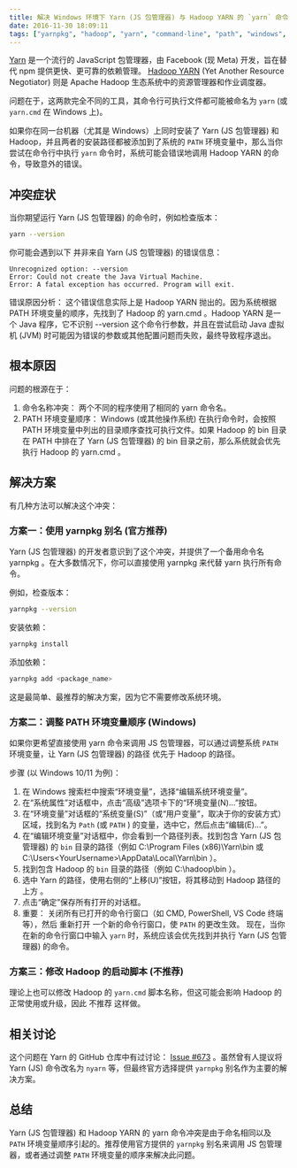 ```yaml
---
title: 解决 Windows 环境下 Yarn (JS 包管理器) 与 Hadoop YARN 的 `yarn` 命令冲突问题
date: 2016-11-30 18:09:11
tags: ["yarnpkg", "hadoop", "yarn", "command-line", "path", "windows", "conflict"]
---
```


[Yarn](https://yarnpkg.com/) 是一个流行的 JavaScript 包管理器，由 Facebook (现 Meta) 开发，旨在替代 npm 提供更快、更可靠的依赖管理。
[Hadoop YARN](https://hadoop.apache.org/docs/current/hadoop-yarn/hadoop-yarn-site/YARN.html) (Yet Another Resource Negotiator) 则是 Apache Hadoop 生态系统中的资源管理器和作业调度器。

问题在于，这两款完全不同的工具，其命令行可执行文件都可能被命名为 `yarn` (或 `yarn.cmd` 在 Windows 上)。

如果你在同一台机器（尤其是 Windows）上同时安装了 Yarn (JS 包管理器) 和 Hadoop，并且两者的安装路径都被添加到了系统的 `PATH` 环境变量中，那么当你尝试在命令行中执行 `yarn` 命令时，系统可能会错误地调用 Hadoop YARN 的命令，导致意外的错误。

<!--more-->

## 冲突症状

当你期望运行 Yarn (JS 包管理器) 的命令时，例如检查版本：

```bash
yarn --version
```

你可能会遇到以下 并非来自 Yarn (JS 包管理器) 的错误信息：

```plaintext
Unrecognized option: --version
Error: Could not create the Java Virtual Machine.
Error: A fatal exception has occurred. Program will exit.
```

错误原因分析： 这个错误信息实际上是 Hadoop YARN 抛出的。因为系统根据 PATH 环境变量的顺序，先找到了 Hadoop 的 yarn.cmd 。Hadoop YARN 是一个 Java 程序，它不识别 --version 这个命令行参数，并且在尝试启动 Java 虚拟机 (JVM) 时可能因为错误的参数或其他配置问题而失败，最终导致程序退出。

## 根本原因
问题的根源在于：

1. 命令名称冲突： 两个不同的程序使用了相同的 yarn 命令名。
2. PATH 环境变量顺序： Windows (或其他操作系统) 在执行命令时，会按照 PATH 环境变量中列出的目录顺序查找可执行文件。如果 Hadoop 的 bin 目录在 PATH 中排在了 Yarn (JS 包管理器) 的 bin 目录之前，那么系统就会优先执行 Hadoop 的 yarn.cmd 。
## 解决方案
有几种方法可以解决这个冲突：

### 方案一：使用 yarnpkg 别名 (官方推荐)
Yarn (JS 包管理器) 的开发者意识到了这个冲突，并提供了一个备用命令名 yarnpkg 。在大多数情况下，你可以直接使用 yarnpkg 来代替 yarn 执行所有命令。

例如，检查版本：

```bash
yarnpkg --version
 ```

安装依赖：

```bash
yarnpkg install
 ```

添加依赖：

```bash
yarnpkg add <package_name>
 ```

这是最简单、最推荐的解决方案，因为它不需要修改系统环境。

### 方案二：调整 PATH 环境变量顺序 (Windows)
如果你更希望直接使用 yarn 命令来调用 JS 包管理器，可以通过调整系统 `PATH` 环境变量，让 Yarn (JS 包管理器) 的路径 优先于 Hadoop 的路径。

步骤 (以 Windows 10/11 为例)：

1. 在 Windows 搜索栏中搜索“环境变量”，选择“编辑系统环境变量”。
2. 在“系统属性”对话框中，点击“高级”选项卡下的“环境变量(N)...”按钮。
3. 在“环境变量”对话框的“系统变量(S)”（或“用户变量”，取决于你的安装方式）区域，找到名为 `Path` (或 `PATH` ) 的变量，选中它，然后点击“编辑(E)...”。
4. 在“编辑环境变量”对话框中，你会看到一个路径列表。找到包含 Yarn (JS 包管理器) 的 `bin` 目录的路径（例如 C:\Program Files (x86)\Yarn\bin 或 C:\Users\<YourUsername>\AppData\Local\Yarn\bin ）。
5. 找到包含 Hadoop 的 `bin` 目录的路径（例如 C:\hadoop\bin ）。
6. 选中 Yarn 的路径，使用右侧的“上移(U)”按钮，将其移动到 Hadoop 路径的 上方 。
7. 点击“确定”保存所有打开的对话框。
8. 重要： 关闭所有已打开的命令行窗口（如 CMD, PowerShell, VS Code 终端等），然后 重新打开 一个新的命令行窗口，使 `PATH` 的更改生效。
现在，当你在新的命令行窗口中输入 `yarn` 时，系统应该会优先找到并执行 Yarn (JS 包管理器) 的命令。

### 方案三：修改 Hadoop 的启动脚本 (不推荐)
理论上也可以修改 Hadoop 的 `yarn.cmd` 脚本名称，但这可能会影响 Hadoop 的正常使用或升级，因此 不推荐 这样做。

## 相关讨论
这个问题在 Yarn 的 GitHub 仓库中有过讨论： [Issue #673](https://github.com/yarnpkg/yarn/issues/673) 。虽然曾有人提议将 Yarn (JS) 命令改名为 `nyarn` 等，但最终官方选择提供 `yarnpkg` 别名作为主要的解决方案。

## 总结
Yarn (JS 包管理器) 和 Hadoop YARN 的 yarn 命令冲突是由于命名相同以及 `PATH` 环境变量顺序引起的。推荐使用官方提供的 `yarnpkg` 别名来调用 JS 包管理器，或者通过调整 `PATH` 环境变量的顺序来解决此问题。
